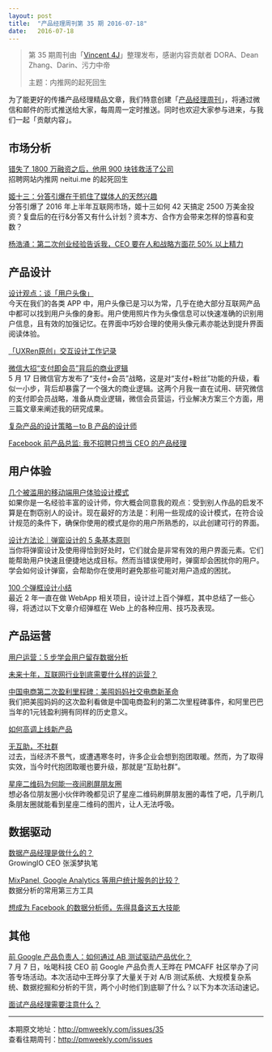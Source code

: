 ```yaml
---
layout: post
title:  "产品经理周刊第 35 期 2016-07-18"
date:   2016-07-18
---
```


> 第 35 期周刊由「[Vincent 4J](http://pmweekly.com/contributors#vincent4j)」整理发布，感谢内容贡献者 DORA、Dean Zhang、Darin、污力中帝   
> 
> 主题：内推网的起死回生   

为了能更好的传播产品经理精品文章，我们特意创建「[产品经理周刊](http://pmweekly.com/)」，将通过微信和邮件的形式推送给大家，每周周一定时推送。同时也欢迎大家参与进来，与我们一起「贡献内容」。 

## 市场分析

[错失了 1800 万融资之后，他用 900 块钱救活了公司](http://mp.weixin.qq.com/s?__biz=MzA4ODQ1MTM1Mg==&mid=2651401817&idx=1&sn=be097a6f058fd5590cfb4d0bb12451cf&scene=23&srcid=0718803lCMUI6pt0ilbHrWCT#rd)   
招聘网站内推网 neitui.me 的起死回生   

[姬十三：分答引爆在于抓住了媒体人的天然兴趣](http://www.pmcaff.com/article/index/308717953048704)   
分答引爆了 2016 年上半年互联网市场，姬十三如何 42 天搞定 2500 万美金投资？复盘后的在行&分答又有什么计划？资本方、合作方会带来怎样的惊喜和变数？   

[杨浩涌：第二次创业经验告诉我，CEO 要在人和战略方面花 50% 以上精力](http://mp.weixin.qq.com/s?__biz=MjAzNzMzNTkyMQ==&mid=2653750551&idx=1&sn=73fcab2b4eedfb6f5853febcec4aa45f&scene=23&srcid=07186IQi6PwobVNYwJTeqnRx#rd)  

## 产品设计

[设计观点：谈「用户头像」](http://mp.weixin.qq.com/s?__biz=MzAxMzc5NDAyMw==&mid=2650510002&idx=1&sn=5fbfb9aafde2e73250eb17c4f571460c&scene=23&srcid=0712bQORNjiQ6Wu9UFDhoRT5#rd)   
今天在我们的各类 APP 中，用户头像已是习以为常，几乎在绝大部分互联网产品中都可以找到用户头像的身影。用户使用照片作为头像信息可以快速准确的识别用户信息，且有效的加强记忆。在界面中巧妙合理的使用头像元素亦能达到提升界面阅读体验。  

[「UXRen原创」交互设计工作记录](http://mp.weixin.qq.com/s?__biz=MzIzOTE0NjczMw==&mid=2654863802&idx=1&sn=1d15717f55eb208afa97bf44b8e6846c&scene=23&srcid=0711N9LW4A6PfCMzgnkAyYyx#rd) 

[微信大招“支付即会员”背后的商业逻辑](http://mp.weixin.qq.com/s?__biz=MjM5ODAxMTA5MA==&mid=2649887507&idx=1&sn=1b564dc2721a7310899025ad369c3072&scene=23&srcid=0711cksjOTXIc1IBqbYoq81x#rd)   
5 月 17 日微信官方发布了“支付+会员”战略，这是对“支付+粉丝”功能的升级，看似一小步，背后却暴露了一个强大的商业逻辑。这两个月我一直在试用、研究微信的支付即会员战略，准备从商业逻辑，微信会员营运，行业解决方案三个方面，用三篇文章来阐述我的研究成果。   

[复杂产品的设计策略－to B 产品的设计师](http://mp.weixin.qq.com/s?__biz=MjM5NjA3ODI3Ng==&mid=2649828353&idx=1&sn=fdcc35da3e30f765091336915a34db16&scene=23&srcid=0714QfVdjtm7oYwXUuxJAOrx#rd)   
   
[Facebook 前产品总监: 我不招聘只想当 CEO 的产品经理](http://mp.weixin.qq.com/s?__biz=MzAwMDA3MzkxNw==&mid=2693089771&idx=1&sn=63b3f79fdb632a6993e132ffc32004d5&scene=23&srcid=0717V8V0dc1uDRU48USU9s4k#rd)  

## 用户体验

[几个被滥用的移动端用户体验设计模式](https://zhuanlan.zhihu.com/p/21562131)    
如果你是一名经验丰富的设计师，你大概会同意我的观点：受到别人作品的启发不算是在剽窃别人的设计。现在最好的方法是：利用一些现成的设计模式，在符合设计规范的条件下，确保你使用的模式是你的用户所熟悉的，以此创建可行的界面。   

[设计方法论｜弹窗设计的 5 条基本原则](http://mp.weixin.qq.com/s?__biz=MjM5OTEwNjI2MA==&mid=2651731802&idx=3&sn=32bbcbe988939d8cd959e32d9c8f6244&scene=23&srcid=0718mC3Uron5HJ0QvI57qtlY#rd)   
当你将弹窗设计及使用得恰到好处时，它们就会是非常有效的用户界面元素。它们能帮助用户快速且便捷地达成目标。然而当错误使用时，弹窗却会困扰你的用户。学会如何设计弹窗，会帮助你在使用时避免那些可能对用户造成的困扰。  

[100 个弹框设计小结](http://mp.weixin.qq.com/s?__biz=MjM5NzQxMDkwMg==&mid=2655403035&idx=1&sn=df97c33110d006abb3d2ff9d130b14d7&scene=23&srcid=0713ESDqehEqfQyb7JtmOi0o#rd)   
最近 2 年一直在做 WebApp 相关项目，设计过上百个弹框，其中总结了一些心得，将透过以下文章介绍弹框在 Web 上的各种应用、技巧及表现。  

## 产品运营

[用户运营：5 步学会用户留存数据分析](http://www.pmcaff.com/article/index/308297513433216)  

[未来十年，互联网行业到底需要什么样的运营？](http://mp.weixin.qq.com/s?__biz=MjAzNzMzNTkyMQ==&mid=2653750555&idx=1&sn=cb7b9b2a0a6e75f7eed45f74a9ee8a81&scene=23&srcid=0718Yf6tz3ZjPajTJs0uVZS3#rd)   

[中国电商第二次盈利里程碑：美囤妈妈社交电商新革命](http://mp.weixin.qq.com/s?__biz=MjM5NTY1NzQxMg==&mid=2653014931&idx=1&sn=062292d811984c8a5412f0946ffec210&scene=23&srcid=0718GDRMbNybHRsZI59Oa6rG#rd)   
我们把美囤妈妈的这次盈利看做是中国电商盈利的第二次里程碑事件，和阿里巴巴当年的1元钱盈利拥有同样的历史意义。  

[如何高调上线新产品](http://mp.weixin.qq.com/s?__biz=MzAxMzc5NDAyMw==&mid=2650510009&idx=1&sn=81c9f940128e2df8d126edd50e317dcb&scene=23&srcid=0715Rti121Ujn62n6vKrBBze#rd)   

[无互助，不社群](http://blog.sina.cn/dpool/blog/s/blog_541bdbb80102x46k.html)  
过去，当经济不景气，或遭遇寒冬时，许多企业会想到抱团取暖。然而，为了取得实效，当今时代抱团取暖也要升级，那就是“互助社群”。  

[星座二维码为何能一夜间刷屏朋友圈](http://mp.weixin.qq.com/s?__biz=MzAxMzc5NDAyMw==&mid=2650510016&idx=1&sn=66092662c2558b7300b5b5e557639cde&scene=23&srcid=0718cIKqFJEaKVxU972OCt4U#rd)  
想必各位朋友圈小伙伴昨晚都见识了星座二维码刷屏朋友圈的毒性了吧，几乎刷几条朋友圈就能看到星座二维码的图片，让人无法呼吸。     


## 数据驱动

[数据产品经理是做什么的？](https://www.zhihu.com/question/23165279#answer-39822189)   
GrowingIO CEO 张溪梦执笔  

[MixPanel, Google Analytics 等用户统计服务的比较？](https://www.zhihu.com/question/48448637/answer/111053361)   
数据分析的常用第三方工具   

[想成为 Facebook 的数据分析师，先得具备这五大技能](http://mp.weixin.qq.com/s?__biz=MzI2MTAxOTk5OQ==&mid=2650941150&idx=1&sn=b92a2c0308a574cb17d12340e9da5173&scene=23&srcid=0711nJYVOue5lqwxaFAfgACg#rd)   

## 其他

[前 Google 产品负责人：如何通过 AB 测试驱动产品优化？](http://www.pmcaff.com/article/index/302521404167296)  
7 月 7 日，吆喝科技 CEO 前 Google 产品负责人王晔在 PMCAFF 社区举办了问答专场活动。本次活动中王晔分享了大量关于对 A/B 测试系统、大规模复杂系统、数据挖掘和分析的干货，两个小时他们到底聊了什么？以下为本次活动速记。   

[面试产品经理需要注意什么？](https://www.zhihu.com/question/19559498/answer/79088025)  

---
本期原文地址：<http://pmweekly.com/issues/35>     
查看往期周刊：<http://pmweekly.com/issues>    
